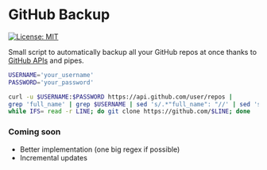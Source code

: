 # GitHub Backup

[![License: MIT](https://img.shields.io/badge/License-MIT-yellow.svg)](https://opensource.org/licenses/MIT)

Small script to automatically backup all your GitHub repos at once thanks to [GitHub APIs](https://developer.github.com/v3/repos/) and pipes.

```bash
USERNAME='your_username'
PASSWORD='your_password'

curl -u $USERNAME:$PASSWORD https://api.github.com/user/repos |
grep 'full_name' | grep $USERNAME | sed 's/.*"full_name": "//' | sed 's/",//' |
while IFS= read -r LINE; do git clone https://github.com/$LINE; done
```

### Coming soon

- Better implementation (one big regex if possible)
- Incremental updates
